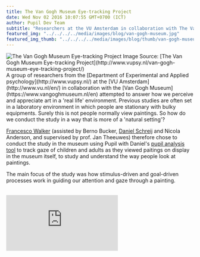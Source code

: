 ```yaml
--- 
title: The Van Gogh Museum Eye-tracking Project
date: Wed Nov 02 2016 10:07:55 GMT+0700 (ICT) 
author: Pupil Dev Team 
subtitle: "Researchers at the VU Amsterdam in collaboration with The Van Gogh Museum attemps to answer how we perceive art..."
featured_img: "../../../../media/images/blog/van-gogh-museum.jpg"
featured_img_thumb: "../../../../media/images/blog/thumb/van-gogh-museum.jpg"
---
```


<img src="../../../../media/images/blog/van-gogh-museum.jpg" class='Feature-image u-padBottom--1' alt="The Van Gogh Museum Eye-tracking Project">
Image Source: [The Van Gogh Museum Eye-tracking Project](http://www.vupsy.nl/van-gogh-museum-eye-tracking-project/)

<br>
A group of researchers from the [Department of Experimental and Applied psychology](http://www.vupsy.nl/) at the [VU Amsterdam](http://www.vu.nl/en/) in collaboration with the [Van Gogh Museum](https://www.vangoghmuseum.nl/en) attempted to answer how we perceive and appreciate art in a 'real life' environment. Previous studies are often set in a laboratory environment in which people are stationary with bulky equipments. Surely this is not people normally view paintings. So how do we conduct the study in a way that is more of a 'natural setting'?

[Francesco Walker](http://www.vupsy.nl/staff-members/francesco-walker/) (assisted by Berno Bucker, [Daniel Schreij](http://www.vupsy.nl/staff-members/daniel-schreij/) and Nicola Anderson, and supervised by prof. Jan Theeuwes) therefore chose to conduct the study in the museum using Pupil with Daniel's [pupil analysis tool](https://github.com/dschreij/PupilEyetrackerAnalysisTools/) to track gaze of children and adults as they viewed paitings on display in the museum itself, to study and understand the way people look at paintings.

The main focus of the study was how stimulus-driven and goal-driven processes work in guiding our attention and gaze through a painting.


<br>
<div class="Feature-video-container-16by9">
	<iframe class="Feature-video" src="https://www.youtube.com/embed/0_KaItdTkEM?rel=0" frameborder="0" allowfullscreen></iframe>
</div>







